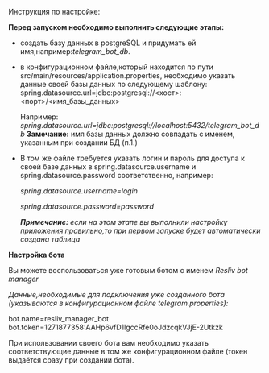 Инструкция по настройке:

**Перед запуском необходимо выполнить следующие этапы:**
- создать базу данных в postgreSQL и придумать ей имя,например:_telegram_bot_db_.
- в конфигурационном файле,который находится по пути src/main/resources/application.properties, необходимо указать данные своей базы данных по следующему шаблону: 
spring.datasource.url=jdbc:postgresql://<хост>:<порт>/<имя_базы_данных> 

    Например: _spring.datasource.url=jdbc:postgresql://localhost:5432/telegram_bot_db_
    **Замечание:** имя базы данных должно совпадать с именем, указанным при создании БД (п.1.)
- В том же файле требуется указать логин и пароль для доступа к своей базе данных в spring.datasource.username и 
spring.datasource.password соответственно, например:

    _spring.datasource.username=login_
        
    _spring.datasource.password=password_
    
     **_Примечание:_** _если на этом этапе вы выполнили настройку приложения правильно,то при первом запуске будет автоматически создана таблица_
    
**Настройка бота**

Вы можете воспользоваться уже готовым ботом с именем _Resliv bot manager_

_Данные,необходимые для подключения уже созданного бота (указываются в конфигурационном файле telegram.properties):_

bot.name=resliv_manager_bot
bot.token=1271877358:AAHp6vfD1lgccRfe0oJdzcqkVJjE-2Utkzk

При использовании своего бота вам необходимо указать соответствующие данные в том же конфигурационном файле (токен выдаётся сразу при создании бота).